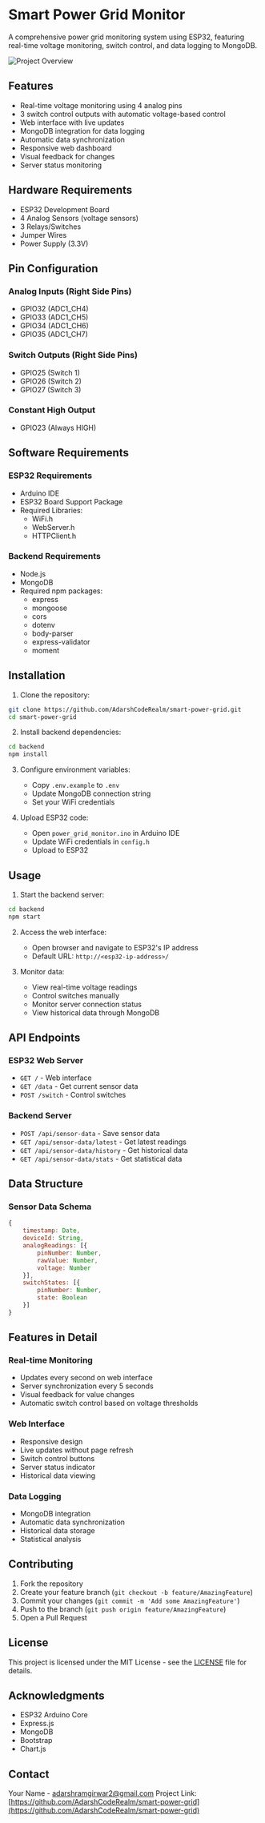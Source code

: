# Smart Power Grid Monitor

A comprehensive power grid monitoring system using ESP32, featuring real-time voltage monitoring, switch control, and data logging to MongoDB.

![Project Overview](assets/AdarshCodeRealm)

## Features

- Real-time voltage monitoring using 4 analog pins
- 3 switch control outputs with automatic voltage-based control
- Web interface with live updates
- MongoDB integration for data logging
- Automatic data synchronization
- Responsive web dashboard
- Visual feedback for changes
- Server status monitoring

## Hardware Requirements

- ESP32 Development Board
- 4 Analog Sensors (voltage sensors)
- 3 Relays/Switches
- Jumper Wires
- Power Supply (3.3V)

## Pin Configuration

### Analog Inputs (Right Side Pins)
- GPIO32 (ADC1_CH4)
- GPIO33 (ADC1_CH5)
- GPIO34 (ADC1_CH6)
- GPIO35 (ADC1_CH7)

### Switch Outputs (Right Side Pins)
- GPIO25 (Switch 1)
- GPIO26 (Switch 2)
- GPIO27 (Switch 3)

### Constant High Output
- GPIO23 (Always HIGH)

## Software Requirements

### ESP32 Requirements
- Arduino IDE
- ESP32 Board Support Package
- Required Libraries:
  - WiFi.h
  - WebServer.h
  - HTTPClient.h

### Backend Requirements
- Node.js
- MongoDB
- Required npm packages:
  - express
  - mongoose
  - cors
  - dotenv
  - body-parser
  - express-validator
  - moment

## Installation

1. Clone the repository:
```bash
git clone https://github.com/AdarshCodeRealm/smart-power-grid.git
cd smart-power-grid
```

2. Install backend dependencies:
```bash
cd backend
npm install
```

3. Configure environment variables:
   - Copy `.env.example` to `.env`
   - Update MongoDB connection string
   - Set your WiFi credentials

4. Upload ESP32 code:
   - Open `power_grid_monitor.ino` in Arduino IDE
   - Update WiFi credentials in `config.h`
   - Upload to ESP32

## Usage

1. Start the backend server:
```bash
cd backend
npm start
```

2. Access the web interface:
   - Open browser and navigate to ESP32's IP address
   - Default URL: `http://<esp32-ip-address>/`

3. Monitor data:
   - View real-time voltage readings
   - Control switches manually
   - Monitor server connection status
   - View historical data through MongoDB

## API Endpoints

### ESP32 Web Server
- `GET /` - Web interface
- `GET /data` - Get current sensor data
- `POST /switch` - Control switches

### Backend Server
- `POST /api/sensor-data` - Save sensor data
- `GET /api/sensor-data/latest` - Get latest readings
- `GET /api/sensor-data/history` - Get historical data
- `GET /api/sensor-data/stats` - Get statistical data

## Data Structure

### Sensor Data Schema
```javascript
{
    timestamp: Date,
    deviceId: String,
    analogReadings: [{
        pinNumber: Number,
        rawValue: Number,
        voltage: Number
    }],
    switchStates: [{
        pinNumber: Number,
        state: Boolean
    }]
}
```

## Features in Detail

### Real-time Monitoring
- Updates every second on web interface
- Server synchronization every 5 seconds
- Visual feedback for value changes
- Automatic switch control based on voltage thresholds

### Web Interface
- Responsive design
- Live updates without page refresh
- Switch control buttons
- Server status indicator
- Historical data viewing

### Data Logging
- MongoDB integration
- Automatic data synchronization
- Historical data storage
- Statistical analysis

## Contributing

1. Fork the repository
2. Create your feature branch (`git checkout -b feature/AmazingFeature`)
3. Commit your changes (`git commit -m 'Add some AmazingFeature'`)
4. Push to the branch (`git push origin feature/AmazingFeature`)
5. Open a Pull Request

## License

This project is licensed under the MIT License - see the [LICENSE](LICENSE) file for details.

## Acknowledgments

- ESP32 Arduino Core
- Express.js
- MongoDB
- Bootstrap
- Chart.js

## Contact

Your Name - adarshramgirwar2@gmail.com
Project Link: [https://github.com/AdarshCodeRealm/smart-power-grid](https://github.com/AdarshCodeRealm/smart-power-grid)

